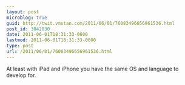 ```yaml
---
layout: post
microblog: true
guid: http://twit.vmstan.com/2011/06/01/76083496656961536.html
post_id: 3042030
date: 2011-06-01T18:31:33-0600
lastmod: 2011-06-01T18:31:33-0600
type: post
url: /2011/06/01/76083496656961536.html
---
```

At least with iPad and iPhone you have the same OS and language to develop for.
